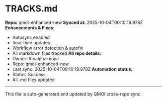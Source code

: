 # TRACKS.md

**Repo:** qmoi-enhanced-new
**Synced at:** 2025-10-04T00:10:19.978Z
**Enhancements & Fixes:**
- Autosync enabled
- Real-time updates
- Workflow error detection & autofix
- All markdown files tracked
**All repo details:**
- Owner: thealphakenya
- Repo: qmoi-enhanced-new
- Last sync: 2025-10-04T00:10:19.978Z
**Automation status:**
- Status: Success
- All .md files updated
---
This file is auto-generated and updated by QMOI cross-repo sync.
